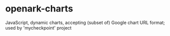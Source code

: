 openark-charts
==============

JavaScript, dynamic charts, accepting (subset of) Google chart URL format; used by 'mycheckpoint' project
